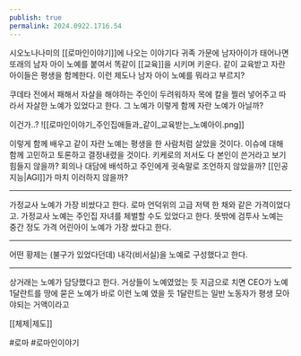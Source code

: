 ```yaml
---
publish: true
permalink: 2024.0922.1716.54
---
```

시오노나나미의 [[로마인이야기]]에 나오는 이야기다
귀족 가문에 남자아이가 태어나면 또래의 남자 아이 노예를 붙여서
똑같이 [[교육]]을 시키며 키운다.
같이 교육받고 자란 아이들은 평생을 함께한다.
이런 제도나 남자 아이 노예를 뭐라고 부르지?

쿠데타 전에서 패해서 자살을 해야하는 주인이 두려워하자
목에 칼을 찔러 넣어주고 따라서 자살한 노예가 있었다고 한다.
그 노예가 이렇게 함께 자란 노예가 아닐까?

이건가..?
![[로마인이야기_주인집애들과_같이_교육받는_노예아이.png]]

이렇게 함께 배우고 같이 자란 노예는 평생을 한 사람처럼 살았을 것이다.
이슈에 대해 함께 고민하고 토론하고 결정내렸을 것이다.
키케로의 저서도 다 본인이 쓴거라고 보기 힘들지 않을까?
회의나 대담에 배석하고 주인에게 귓속말로 조언하지 않았을까?
[[인공지능|AGI]]가 마치 이러하지 않을까?

---

가정교사 노예가 가장 비쌌다고 한다. 로마 언덕위의 고급 저택 한 채와 같은 가격이었다고.
가정교사 노예는 주인집 자녀를 체벌할 수도 있었다고 한다.
뜻밖에 검투사 노예는 중간 정도 가격
어린아이 노예가 가장 쌌다고 한다.

---

어떤 황제는 (불구가 있었다던데) 내각(비서실)을 노예로 구성했다고 한다.

---

상거래는 노예가 담당했다고 한다. 거상들이 노예였었는 듯
지금으로 치면 CEO가 노예
1달란트를 땅에 묻은 노예가 바로 이런 노예 였을 듯
1달란트는 일반 노동자가 평생 모아야되는 거액이라고

[[체제|제도]]

#로마 #로마인이야기